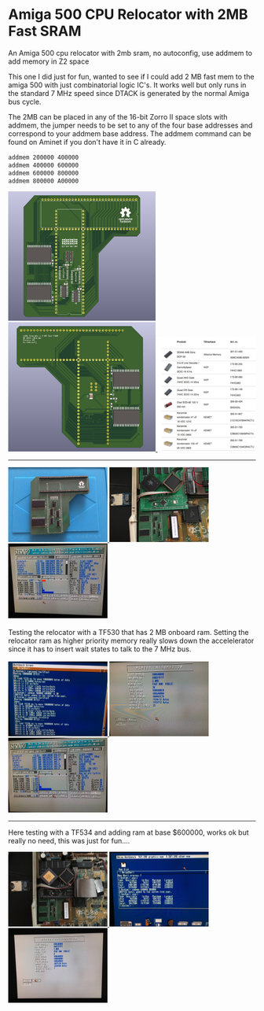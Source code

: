 # Amiga 500 CPU Relocator with 2MB Fast SRAM
An Amiga 500 cpu relocator with 2mb sram, no autoconfig, use addmem to add memory in Z2 space

This one I did just for fun, wanted to see if I could add 2 MB fast mem to the amiga 500 with just combinatorial logic IC's. It works well but only runs in the standard 7 MHz speed since DTACK is generated by the normal Amiga bus cycle.

The 2MB can be placed in any of the 16-bit Zorro II space slots with addmem, the jumper needs to be set to any of the four base addresses and correspond to your addmem base address. The addmem command can be found on Aminet if you don't have it in C already.

    addmem 200000 400000
    addmem 400000 600000
    addmem 600000 800000
    addmem 800000 A00000

<a href="images/Amiga_500_cpu_relocator_with_2mb_sram_pic1.jpg">
<img src="images/Amiga_500_cpu_relocator_with_2mb_sram_pic1.jpg" width="300" height="263">
</a>
<a href="images/Amiga_500_cpu_relocator_with_2mb_sram_pic2.jpg">
<img src="images/Amiga_500_cpu_relocator_with_2mb_sram_pic2.jpg" width="300" height="263">
</a>
<a href="images/Amiga_500_cpu_relocator_with_2mb_sram_pic3.jpg">
<img src="images/Amiga_500_cpu_relocator_with_2mb_sram_pic3.jpg" width="200" height="233">
</a>

***

<a href="images/Amiga_500_cpu_relocator_with_2mb_sram_pic4.jpg">
<img src="images/Amiga_500_cpu_relocator_with_2mb_sram_pic4.jpg" width="202" height="152">
</a>
<a href="images/Amiga_500_cpu_relocator_with_2mb_sram_pic5.jpg">
<img src="images/Amiga_500_cpu_relocator_with_2mb_sram_pic5.jpg" width="202" height="152">
</a>
<a href="images/Amiga_500_cpu_relocator_with_2mb_sram_pic6.jpg">
<img src="images/Amiga_500_cpu_relocator_with_2mb_sram_pic6.jpg" width="202" height="152">
</a>
<br /><br />
Testing the relocator with a TF530 that has 2 MB onboard ram. Setting the relocator ram as higher priority memory really slows down the accelelerator since it has to insert wait states to talk to the 7 MHz bus.
<br /><br />
<a href="images/Amiga_500_cpu_relocator_with_2mb_sram_pic7.jpg">
<img src="images/Amiga_500_cpu_relocator_with_2mb_sram_pic7.jpg" width="202" height="152">
</a>
<a href="images/Amiga_500_cpu_relocator_with_2mb_sram_pic8.jpg">
<img src="images/Amiga_500_cpu_relocator_with_2mb_sram_pic8.jpg" width="202" height="152">
</a>
<a href="images/Amiga_500_cpu_relocator_with_2mb_sram_pic9.jpg">
<img src="images/Amiga_500_cpu_relocator_with_2mb_sram_pic9.jpg" width="202" height="152">
</a>

***

Here testing with a TF534 and adding ram at base $600000, works ok but really no need, this was just for fun....

<a href="images/Amiga_500_cpu_relocator_with_2mb_sram_pic10.jpg">
<img src="images/Amiga_500_cpu_relocator_with_2mb_sram_pic10.jpg" width="202" height="152">
</a>
<a href="images/Amiga_500_cpu_relocator_with_2mb_sram_pic11.jpg">
<img src="images/Amiga_500_cpu_relocator_with_2mb_sram_pic11.jpg" width="202" height="152">
</a>
<a href="images/Amiga_500_cpu_relocator_with_2mb_sram_pic12.jpg">
<img src="images/Amiga_500_cpu_relocator_with_2mb_sram_pic12.jpg" width="202" height="152">
</a>
